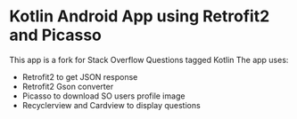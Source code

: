# Kotlin Android App using Retrofit2 and Picasso
This app is a fork for Stack Overflow Questions tagged Kotlin
The app uses:
- Retrofit2 to get JSON response
- Retrofit2 Gson converter
- Picasso to download SO users profile image
- Recyclerview and Cardview to display questions 